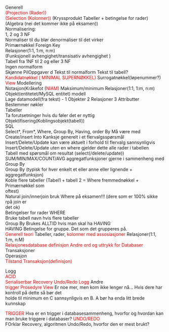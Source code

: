 Generell  
<span style="color:rgb(255, 0, 0)">(Projection (Rader))  
(Selection (Kolonner))  </span>
(Kryssprodukt Tabeller + betingelse for rader)  
(Algebra (nei det kommer ikke på eksamen))  
Normalisering:  
1, 2 og 3 NF  
Normaliser til du blør denormaliser til det virker  
Primærnøkkel Foreign Key  
Relasjoner(1:1, 1:m, n:m)  
(Funksjonell avhengighet/transisativ avhengighet )  
Tabell fra 1NF til 2 og eller 3 NF  
Ingen normalform  
Skjønne PilOppgaver  d
Tekst til normalform Tekst til tabell?  
<span style="color:rgb(255, 0, 0)">Kandidatnøkkel  ( MINIMAL SUPERNØKKEL)</span>
Surrogatnøkkel(løpenummer?)  
<span style="color:rgb(255, 0, 0)">View  </span>
Modellering  
Notasjon(Kråkefot (<span style="color:rgb(255, 0, 0)">NIAM)</span> Maksimum/minimum Relasjoner(1:1, 1:m, n:m)  
Objekt(entitetet/MySQL entitet) modell  
Lage datamodell(fra tekst) - 1 Objekter 2 Relasjoner 3 Attributter  
Bestemmer nøkler  
Tabeller  
Ta forutsetninger hvis du føler det er nyttig  
Objektifisering(Koblingsobjekt(tabell))  
SQL  
Select*, From*, Where, Group By, Having, order By Må være med  
Create/insert Into Kanksje generelt i et flervalgsspørsmål  
Insert/Delete/Update kan være aktuelt i forhold til flervalg sannsynligvis  
Insert/Delete/Update uten en where gjelder dette alle rader i tabellen  
Tabell med spørsmål om resultat (select(/delete/update))  
SUM/MIN/MAX/COUNT/AVG aggregatfunksjoner gjerne i sammenheng med Group By  
Group By (typisk for hver enkelt et eller anne eller lignende + aggregatfunksjon)  
Koble flere tabeller (Tabel1 + tabell 2 = Where fremmednøkkel + Primærnøkkel som  
oftest)  
Natural join/innerjoin bruk Where på eksamen!!! (dere som er 100% sikke rpå join er  
det ok)  
Betingelser for rader WHERE  
Bruke tabell navn hvis flere tabeller  
Group By Brukes ALLTID hvis man skal ha HAVING  
HAVING Betingelse for gruppe. Det som det grupperes på.  
<span style="color:rgb(255, 0, 0)">Generell teori  </span>
Tabeller, rader, <span style="color:rgb(255, 0, 0)">kolonner med assosiasjoner  </span>
Relasjoner(1:1, 1:m, n:M)  
<span style="color:rgb(255, 0, 0)">Relasjonesdatabase definisjon  </span>
<span style="color:rgb(255, 0, 0)">Andre ord og uttrykk for Databaser  </span>
Transaksjoner  
Operasjon  
<span style="color:rgb(255, 0, 0)">Tilstand  </span>
<span style="color:rgb(255, 0, 0)">Transaksjon(definisjon)</span>

Logg  
<span style="color:rgb(255, 0, 0)">ACID</span>  
<span style="color:rgb(255, 0, 0)">Serialiserbar  </span>
<span style="color:rgb(255, 0, 0)">Recovery  </span>
<span style="color:rgb(255, 0, 0)">Undo/Redo  </span>
<span style="color:rgb(255, 0, 0)">Logg  </span>
Andre  
<span style="color:rgb(255, 0, 0)">trigger  </span>
<span style="color:rgb(255, 0, 0)">Prosedyre  </span>
<span style="color:rgb(255, 0, 0)">View  </span>
Er noe mer, men kom ikke lenger nå... Hvis dere har kontroll på dette så bør det  
holde til minimum en C sannsynligvis en B. A bør ha enda litt brede kunnskap
 
<span style="color:rgb(255, 0, 0)">TRIGGER</span> 
Hva er en trigger i databasesammenheng, hvorfor og hvordan kan man bruke triggere i databaser?
<span style="color:rgb(255, 0, 0)">UNDO/REDO</span>  
FOrklar Recovery, algoritmen Undo/Redo, hvorfor den er mest brukt?
